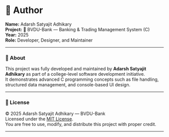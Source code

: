 # 👤 Author

**Name:** Adarsh Satyajit Adhikary  
**Project:** 🏦 BVDU-Bank — Banking & Trading Management System (C)  
**Year:** 2025  
**Role:** Developer, Designer, and Maintainer  

---

### 💬 About
This project was fully developed and maintained by **Adarsh Satyajit Adhikary** as part of a college-level software development initiative.  
It demonstrates advanced C programming concepts such as file handling, structured data management, and console-based UI design.

---

### 📜 License
© 2025 Adarsh Satyajit Adhikary — BVDU-Bank  
Licensed under the [MIT License](LICENSE).  
You are free to use, modify, and distribute this project with proper credit.

---
